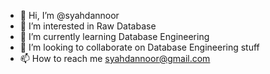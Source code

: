 - 👋 Hi, I’m @syahdannoor
- 👀 I’m interested in Raw Database
- 🌱 I’m currently learning Database Engineering
- 💞️ I’m looking to collaborate on Database Engineering stuff
- 📫 How to reach me syahdannoor@gmail.com

<!---
syahdannoor/syahdannoor is a ✨ special ✨ repository because its `README.md` (this file) appears on your GitHub profile.
You can click the Preview link to take a look at your changes.
--->
